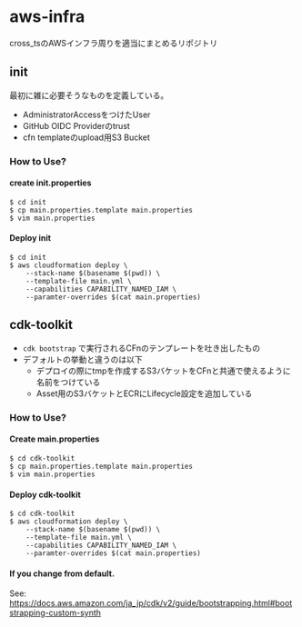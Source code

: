 # aws-infra
cross_tsのAWSインフラ周りを適当にまとめるリポジトリ

## init

最初に雑に必要そうなものを定義している。
* AdministratorAccessをつけたUser
* GitHub OIDC Providerのtrust
* cfn templateのupload用S3 Bucket

### How to Use?
#### create init.properties
```
$ cd init
$ cp main.properties.template main.properties
$ vim main.properties
```

#### Deploy init
```
$ cd init
$ aws cloudformation deploy \
    --stack-name $(basename $(pwd)) \
    --template-file main.yml \
    --capabilities CAPABILITY_NAMED_IAM \
    --paramter-overrides $(cat main.properties)
```

## cdk-toolkit

* `cdk bootstrap` で実行されるCFnのテンプレートを吐き出したもの
* デフォルトの挙動と違うのは以下
  * デプロイの際にtmpを作成するS3バケットをCFnと共通で使えるように名前をつけている
  * Asset用のS3バケットとECRにLifecycle設定を追加している

### How to Use?
#### Create main.properties
```
$ cd cdk-toolkit
$ cp main.properties.template main.properties
$ vim main.properties
```

#### Deploy cdk-toolkit
```
$ cd cdk-toolkit
$ aws cloudformation deploy \
    --stack-name $(basename $(pwd)) \
    --template-file main.yml \
    --capabilities CAPABILITY_NAMED_IAM \
    --paramter-overrides $(cat main.properties)
```

#### If you change from default.

See: https://docs.aws.amazon.com/ja_jp/cdk/v2/guide/bootstrapping.html#bootstrapping-custom-synth
